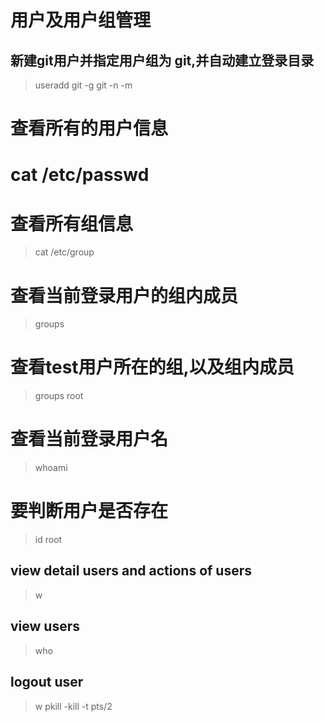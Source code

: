 # 用户及用户组管理
## 新建git用户并指定用户组为 git,并自动建立登录目录  
> useradd git -g git -n -m 
# 查看所有的用户信息
# cat /etc/passwd
# 查看所有组信息
> cat /etc/group
# 查看当前登录用户的组内成员
> groups 
# 查看test用户所在的组,以及组内成员
> groups root
# 查看当前登录用户名
> whoami 
# 要判断用户是否存在
> id root

## view detail users and actions of users
> w 
## view users
> who
## logout user
> w
> pkill -kill -t pts/2